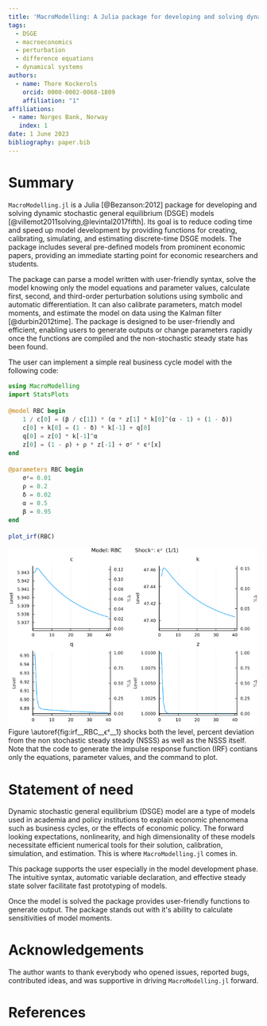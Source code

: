 ```yaml
---
title: 'MacroModelling: A Julia package for developing and solving dynamic stochastic general equilibrium models'
tags:
  - DSGE
  - macroeconomics  
  - perturbation 
  - difference equations
  - dynamical systems
authors:
  - name: Thore Kockerols
    orcid: 0000-0002-0068-1809
    affiliation: "1" 
affiliations:
 - name: Norges Bank, Norway
   index: 1
date: 1 June 2023
bibliography: paper.bib
---
```


# Summary

`MacroModelling.jl` is a Julia [@Bezanson:2012] package for developing and solving dynamic stochastic general equilibrium (DSGE) models [@villemot2011solving,@levintal2017fifth]. Its goal is to reduce coding time and speed up model development by providing functions for creating, calibrating, simulating, and estimating discrete-time DSGE models. The package includes several pre-defined models from prominent economic papers, providing an immediate starting point for economic researchers and students.

The package can parse a model written with user-friendly syntax, solve the model knowing only the model equations and parameter values, calculate first, second, and third-order perturbation solutions using symbolic and automatic differentiation. It can also calibrate parameters, match model moments, and estimate the model on data using the Kalman filter [@durbin2012time]. The package is designed to be user-friendly and efficient, enabling users to generate outputs or change parameters rapidly once the functions are compiled and the non-stochastic steady state has been found.

The user can implement a simple real business cycle model with the following code:

```julia
using MacroModelling
import StatsPlots

@model RBC begin
    1 / c[0] = (β / c[1]) * (α * z[1] * k[0]^(α - 1) + (1 - δ))
    c[0] + k[0] = (1 - δ) * k[-1] + q[0]
    q[0] = z[0] * k[-1]^α
    z[0] = (1 - ρ) + ρ * z[-1] + σᶻ * ϵᶻ[x]
end

@parameters RBC begin
    σᶻ= 0.01
    ρ = 0.2
    δ = 0.02
    α = 0.5
    β = 0.95
end

plot_irf(RBC)
```

![Impulse response to a positive 1 standard deviation shock.\label{fig:irf__RBC__ϵᶻ__1}](irf__RBC__ϵᶻ__1.png)
Figure \autoref{fig:irf__RBC__ϵᶻ__1} shocks both the level, percent deviation from the non stochastic steady steady (NSSS) as well as the NSSS itself. Note that the code to generate the impulse response function (IRF) contians only the equations, parameter values, and the command to plot.

# Statement of need

Dynamic stochastic general equilibrium (DSGE) model are a type of models used in academia and policy institutions to explain economic phenomena such as business cycles, or the effects of economic policy. The forward looking expectations, nonlinearity, and high dimensionality of these models necessitate efficient numerical tools for their solution, calibration, simulation, and estimation. This is where `MacroModelling.jl` comes in.

This package supports the user especially in the model development phase. The intuitive syntax, automatic variable declaration, and effective steady state solver facilitate fast prototyping of models.

Once the model is solved the package provides user-friendly functions to generate output. The package stands out with it's ability to calculate sensitivities of model moments.

# Acknowledgements

The author wants to thank everybody who opened issues, reported bugs, contributed ideas, and was supportive in driving `MacroModelling.jl` forward.

# References